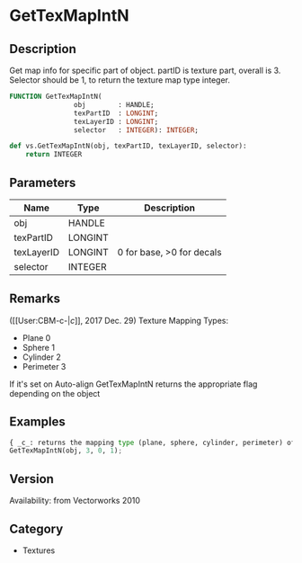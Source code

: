 # GetTexMapIntN

## Description
Get map info for specific part of object. partID is texture part, overall is 3. Selector should be 1, to return the texture map type integer.

```pascal
FUNCTION GetTexMapIntN(
				obj        : HANDLE;
				texPartID  : LONGINT;
				texLayerID : LONGINT;
				selector   : INTEGER): INTEGER;
```

```python
def vs.GetTexMapIntN(obj, texPartID, texLayerID, selector):
    return INTEGER
```

## Parameters
|Name|Type|Description|
|---|---|---|
|obj|HANDLE|   |
|texPartID|LONGINT|   |
|texLayerID|LONGINT|0 for base, &gt;0 for decals|
|selector|INTEGER|   |

## Remarks
([[User:CBM-c-|_c_]], 2017 Dec. 29) 
Texture Mapping Types:
* Plane		0
* Sphere	1
* Cylinder	2
* Perimeter	3

If it's set on Auto-align GetTexMapIntN returns the appropriate flag depending on the object

## Examples
```python
{ _c_: returns the mapping type (plane, sphere, cylinder, perimeter) of the overall texture }
GetTexMapIntN(obj, 3, 0, 1);
```

## Version
Availability: from Vectorworks 2010

## Category
* Textures


